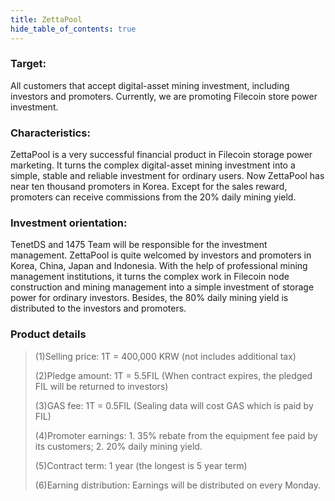 ```yaml
---
title: ZettaPool
hide_table_of_contents: true
---
```


### Target: 
All customers that accept digital-asset mining investment, including investors and promoters. Currently, we are promoting Filecoin store power investment.

### Characteristics: 
ZettaPool is a very successful financial product in Filecoin storage power marketing. It turns the complex digital-asset mining investment into a simple, stable and reliable investment for ordinary users. Now ZettaPool has near ten thousand promoters in Korea. Except for the sales reward, promoters can receive commissions from the 20% daily mining yield.

### Investment orientation: 
TenetDS and 1475 Team will be responsible for the investment management. ZettaPool is quite welcomed by investors and promoters in Korea, China, Japan and Indonesia. With the help of professional mining management institutions, it turns the complex work in Filecoin node construction and mining management into a simple investment of storage power for ordinary investors. Besides, the 80% daily mining yield is distributed to the investors and promoters.

### Product details

> (1)Selling price: 1T = 400,000 KRW (not includes additional tax)
> 
> (2)Pledge amount: 1T = 5.5FIL (When contract expires, the pledged FIL will be returned to investors)
>
> (3)GAS fee: 1T = 0.5FIL (Sealing data will cost GAS which is paid by FIL)
>
> (4)Promoter earnings: 1. 35% rebate from the equipment fee paid by its customers; 2. 20% daily mining yield.
>
> (5)Contract term: 1 year (the longest is 5 year term)
>
> (6)Earning distribution: Earnings will be distributed on every Monday.